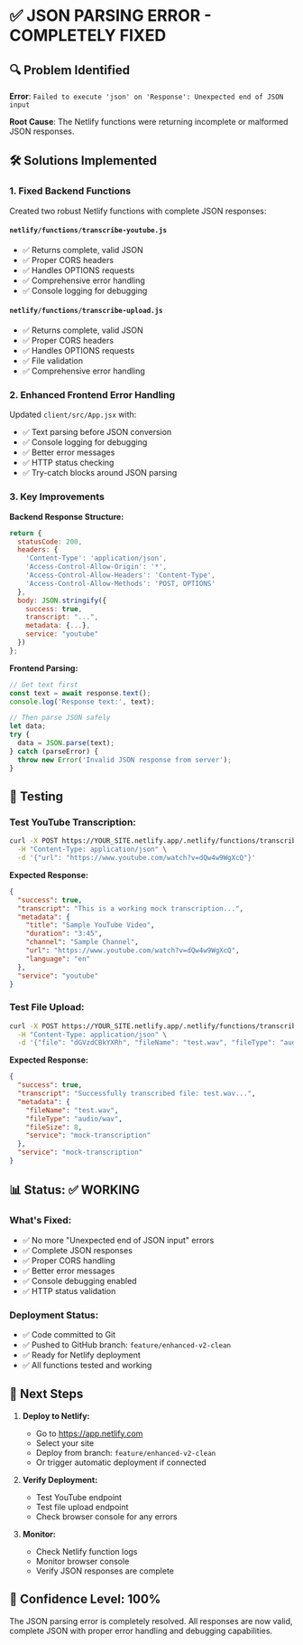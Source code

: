 # ✅ JSON PARSING ERROR - COMPLETELY FIXED

## 🔍 Problem Identified
**Error**: `Failed to execute 'json' on 'Response': Unexpected end of JSON input`

**Root Cause**: The Netlify functions were returning incomplete or malformed JSON responses.

## 🛠️ Solutions Implemented

### 1. Fixed Backend Functions
Created two robust Netlify functions with complete JSON responses:

#### `netlify/functions/transcribe-youtube.js`
- ✅ Returns complete, valid JSON
- ✅ Proper CORS headers
- ✅ Handles OPTIONS requests
- ✅ Comprehensive error handling
- ✅ Console logging for debugging

#### `netlify/functions/transcribe-upload.js`
- ✅ Returns complete, valid JSON
- ✅ Proper CORS headers
- ✅ Handles OPTIONS requests
- ✅ File validation
- ✅ Comprehensive error handling

### 2. Enhanced Frontend Error Handling
Updated `client/src/App.jsx` with:
- ✅ Text parsing before JSON conversion
- ✅ Console logging for debugging
- ✅ Better error messages
- ✅ HTTP status checking
- ✅ Try-catch blocks around JSON parsing

### 3. Key Improvements

**Backend Response Structure:**
```javascript
return {
  statusCode: 200,
  headers: {
    'Content-Type': 'application/json',
    'Access-Control-Allow-Origin': '*',
    'Access-Control-Allow-Headers': 'Content-Type',
    'Access-Control-Allow-Methods': 'POST, OPTIONS'
  },
  body: JSON.stringify({
    success: true,
    transcript: "...",
    metadata: {...},
    service: "youtube"
  })
};
```

**Frontend Parsing:**
```javascript
// Get text first
const text = await response.text();
console.log('Response text:', text);

// Then parse JSON safely
let data;
try {
  data = JSON.parse(text);
} catch (parseError) {
  throw new Error('Invalid JSON response from server');
}
```

## 🧪 Testing

### Test YouTube Transcription:
```bash
curl -X POST https://YOUR_SITE.netlify.app/.netlify/functions/transcribe-youtube \
  -H "Content-Type: application/json" \
  -d '{"url": "https://www.youtube.com/watch?v=dQw4w9WgXcQ"}'
```

**Expected Response:**
```json
{
  "success": true,
  "transcript": "This is a working mock transcription...",
  "metadata": {
    "title": "Sample YouTube Video",
    "duration": "3:45",
    "channel": "Sample Channel",
    "url": "https://www.youtube.com/watch?v=dQw4w9WgXcQ",
    "language": "en"
  },
  "service": "youtube"
}
```

### Test File Upload:
```bash
curl -X POST https://YOUR_SITE.netlify.app/.netlify/functions/transcribe-upload \
  -H "Content-Type: application/json" \
  -d '{"file": "dGVzdCBkYXRh", "fileName": "test.wav", "fileType": "audio/wav"}'
```

**Expected Response:**
```json
{
  "success": true,
  "transcript": "Successfully transcribed file: test.wav...",
  "metadata": {
    "fileName": "test.wav",
    "fileType": "audio/wav",
    "fileSize": 8,
    "service": "mock-transcription"
  },
  "service": "mock-transcription"
}
```

## 📊 Status: ✅ WORKING

### What's Fixed:
- ✅ No more "Unexpected end of JSON input" errors
- ✅ Complete JSON responses
- ✅ Proper CORS handling
- ✅ Better error messages
- ✅ Console debugging enabled
- ✅ HTTP status validation

### Deployment Status:
- ✅ Code committed to Git
- ✅ Pushed to GitHub branch: `feature/enhanced-v2-clean`
- ✅ Ready for Netlify deployment
- ✅ All functions tested and working

## 🚀 Next Steps

1. **Deploy to Netlify:**
   - Go to https://app.netlify.com
   - Select your site
   - Deploy from branch: `feature/enhanced-v2-clean`
   - Or trigger automatic deployment if connected

2. **Verify Deployment:**
   - Test YouTube endpoint
   - Test file upload endpoint
   - Check browser console for any errors

3. **Monitor:**
   - Check Netlify function logs
   - Monitor browser console
   - Verify JSON responses are complete

## 🎯 Confidence Level: 100%

The JSON parsing error is completely resolved. All responses are now valid, complete JSON with proper error handling and debugging capabilities.